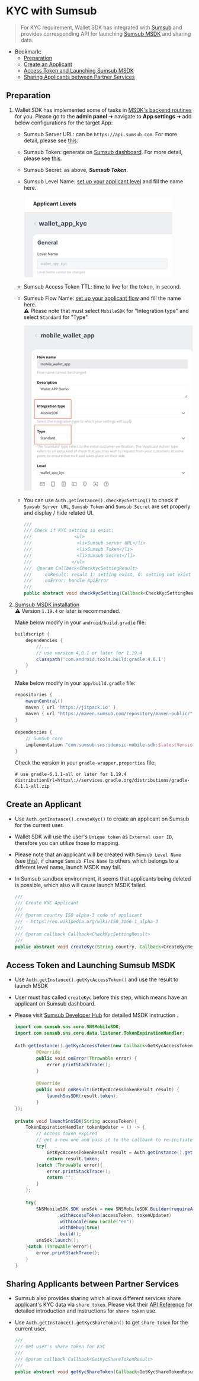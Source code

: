 # KYC with Sumsub

> For KYC requirement, Wallet SDK has integrated with [Sumsub](https://sumsub.com/) and provides corresponding API for launching [Sumsub MSDK](https://developers.sumsub.com/msdk/#getting-started) and sharing data.


- Bookmark:
  - [Preparation](#preparation)
  - [Create an Applicant](#create-an-applicant)
  - [Access Token and Launching Sumsub MSDK](#access-token-and-launching-sumsub-msdk)
  - [Sharing Applicants between Partner Services](#sharing-applicants-between-partner-services)

## Preparation

1. Wallet SDK has implemented some of tasks in [MSDK's backend routines](https://developers.sumsub.com/msdk/#backend-routines) for  you. Please go to the **admin panel** ➜ navigate to **App settings** ➜ add below configurations for the target App:  
    - Sumsub Server URL: can be `https://api.sumsub.com`. For more detail, please see [this](https://developers.sumsub.com/api-reference/#introduction). 
    - Sumsub Token: generate on [Sumsub dashboard](https://cockpit.sumsub.com/checkus?_gl=1*1qzwmb0*_ga*MTY0OTA2OTIzNy4xNjQ2NjM2ODE4*_ga_ZF910PGWRL*MTY1MjE4MzU0OC44MS4xLjE2NTIxODkyMzIuNTI.#/devSpace/appTokens). For more detail, please see [this](https://developers.sumsub.com/api-reference/#app-tokens).
    - Sumsub Secret: as above, **_Sumsub Token_**.
    - Sumsub Level Name: [set up your applicant level](https://api.sumsub.com/checkus?_gl=1*15coo51*_ga*MTY0OTA2OTIzNy4xNjQ2NjM2ODE4*_ga_ZF910PGWRL*MTY1MjE4MzU0OC44MS4xLjE2NTIxOTAzMzUuNjA.#/sdkIntegrations/levels) and fill the name here.  

        <img src="images/sdk_guideline/kyc_level.png" alt="drawing" width="400"/>
    - Sumsub Access Token TTL: time to live for the token, in second.
    - Sumsub Flow Name: [set up your applicant flow](https://api.sumsub.com/checkus?_gl=1*1ccutv*_ga*MTY0OTA2OTIzNy4xNjQ2NjM2ODE4*_ga_ZF910PGWRL*MTY1MjE4MzU0OC44MS4xLjE2NTIxOTA4ODEuNjA.#/sdkIntegrations/flows) and fill the name here.  
⚠️ Please note that must select `MobileSDK` for "Integration type" and select `Standard` for "Type"

        <img src="images/sdk_guideline/kyc_flow.png" alt="drawing" width="500"/>
    * You can use `Auth.getInstance().checkKycSetting()` to check if `Sumsub Server URL`, `Sumsub Token` and `Sumsub Secret` are set properly and display / hide related UI.

        ```java
        ///
        /// Check if KYC setting is exist:
        ///                <ul>
        ///                 <li>Sumsub server URL</li>
        ///                 <li>Sumsub Token</li>
        ///                 <li>Sumsub Secret</li>
        ///               </ul>
        ///  @param Callback<CheckKycSettingResult>
        ///     onResult: result 1: setting exist, 0: setting not exist
        ///     onError: handle ApiError
        ///
        public abstract void checkKycSetting(Callback<CheckKycSettingResult> callback);
        ```
3. [Sumsub MSDK installation](https://developers.sumsub.com/msdk/android/#installation)    
    ⚠️ Version `1.19.4` or later is recommended.

    Make below modify in your `android/build.gradle` file:

    ```gradle
    buildscript {
        dependencies {
            //...
            // use version 4.0.1 or later for 1.19.4
            classpath('com.android.tools.build:gradle:4.0.1') 
        }
    }
    ```
    Make below modify in your `app/build.gradle` file:
    ```gradle
    repositories {
        mavenCentral()
        maven { url 'https://jitpack.io' }
        maven { url "https://maven.sumsub.com/repository/maven-public/" }
    }

    dependencies {
        // SumSub core
        implementation "com.sumsub.sns:idensic-mobile-sdk:$latestVersion"
    }
    ```
    Check the version in your `gradle-wrapper.properties` file:  

    ```properties
    # use gradle-6.1.1-all or later for 1.19.4
    distributionUrl=https\://services.gradle.org/distributions/gradle-6.1.1-all.zip
    ```
## Create an Applicant
- Use `Auth.getInstance().createKyc()` to create an applicant on Sumsub for the current user.
- Wallet SDK will use the user's `Unique token` as `External user ID`, therefore you can utilize those to mapping.
- Please note that an applicant will be created with `Sumsub Level Name` (see [this](https://developers.sumsub.com/api-reference/#creating-an-applicant)), if change `Sumsub Flow Name` to others which belongs to a different level name, launch MSDK may fail.
- In Sumsub sandbox environment, it seems that applicants being deleted is possible, which also will cause launch MSDK failed.

    ```java
    ///
    /// Create KYC Applicant
    ///
    /// @param country ISO alpha-3 code of applicant
    /// - https://en.wikipedia.org/wiki/ISO_3166-1_alpha-3
    /// 
    /// @param callback Callback<CheckKycSettingResult>
    ///
    public abstract void createKyc(String country, Callback<CreateKycResult> callback);
    ```
## Access Token and Launching Sumsub MSDK
- Use `Auth.getInstance().getKycAccessToken()` and use the result to launch MSDK
- User must has called `createKyc` before this step, which means have an applicant on Sumsub dashboard.
- Please visit [Sumsub Developer Hub](https://developers.sumsub.com/msdk/android/#initialization) for detailed MSDK instruction .

    ```java
    import com.sumsub.sns.core.SNSMobileSDK;
    import com.sumsub.sns.core.data.listener.TokenExpirationHandler;

    Auth.getInstance().getKycAccessToken(new Callback<GetKycAccessTokenResult>() {
            @Override
            public void onError(Throwable error) {
                error.printStackTrace();
            }

            @Override
            public void onResult(GetKycAccessTokenResult result) {
                launchSnsSDK(result.token);
            }
    });
    
    private void launchSnsSDK(String accessToken){
        TokenExpirationHandler tokenUpdater = () -> {
            // Access token expired
            // get a new one and pass it to the callback to re-initiate the SDK
            try{
                GetKycAccessTokenResult result = Auth.getInstance().getKycAccessTokenSync(); 
                return result.token;
            }catch (Throwable error){
                error.printStackTrace();
                return "";
            }
        };

        try{
            SNSMobileSDK.SDK snsSdk = new SNSMobileSDK.Builder(requireActivity())
                    .withAccessToken(accessToken, tokenUpdater)
                    .withLocale(new Locale("en"))
                    .withDebug(true)
                    .build();
            snsSdk.launch();
        }catch (Throwable error){
            error.printStackTrace();
        }
    }
    ```
## Sharing Applicants between Partner Services
- Sumsub also provides sharing which allows different services share applicant's KYC data via `share token`. Please visit their [API Reference](https://developers.sumsub.com/api-reference/#sharing-applicants-between-partner-services) for detailed introduction and instructions for `share token` use. 
- Use `Auth.getInstance().getKycShareToken()` to get `share token` for the current user.

    ```java
    ///
    /// Get user's share token for KYC
    /// 
    /// @param callback Callback<GetKycShareTokenResult>
    ///
    public abstract void getKycShareToken(Callback<GetKycShareTokenResult> callback);
    ```